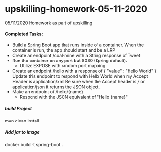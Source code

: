 # upskilling-homework-05-11-2020
05/11/2020 Homework as part of upskilling

#### Completed Tasks:
- Build a Spring Boot app that runs inside of a container.
When the container is run, the app should start and be a LRP
- Create an endpoint /coal-mine with a String response of Tweet
- Run the container on any port but 8080 (Spring default).
    - Utilize EXPOSE with random port mapping
- Create an endpoint /hello with a response of { "value" : "Hello World" }
Update this endpoint to respond with <value>Hello World</value> when my Accept Header is application/xml
Be sure when the Accept header is */* or application/json it returns the JSON object.
- Make an endpoint of /hello/{name}
    - Respond with the JSON equivalent of "Hello {name}"
##### build Project
mvn clean install
##### Add jar to image
docker build -t spring-boot .
